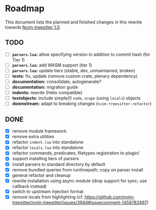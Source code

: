 # Roadmap

This document lists the planned and finished changes in this rewrite towards [Nvim-treesitter 1.0](https://github.com/nvim-treesitter/nvim-treesitter/issues/4767).

## TODO

- [ ] **`parsers.lua`:** allow specifying version in addition to commit hash (for Tier 1)
- [ ] **`parsers.lua`:** add WASM support (tier 1)
- [ ] **`parsers.lua`:** update tiers (stable, dev, unmaintained, broken)
- [ ] **tests:** fix, update (remove custom crate, plenary dependency)
- [ ] **documentation:** consolidate, autogenerate?
- [ ] **documentation:** migration guide
- [ ] **indents:** rewrite (Helix compatible)
- [ ] **textobjects:** include simple(!) `node`, `scope` (using `locals`) objects
- [ ] **downstream:** adapt to breaking changes (`nvim-treesitter-refactor`)

## DONE

- [X] remove module framework
- [X] remove extra utilities
- [X] refactor `indent.lua` into standalone
- [X] refactor `locals.lua` into standalone
- [X] refactor commands, predicates, filetypes registration to plugin/
- [X] support installing tiers of parsers
- [X] install parsers to standard directory by default
- [X] remove bundled queries from runtimepath; copy on parser install
- [X] general refactor and cleanup
- [X] rewrite installation using async module (drop support for sync; use callback instead)
- [X] switch to upstream injection format
- [X] remove locals from highlighting (cf. https://github.com/nvim-treesitter/nvim-treesitter/issues/3944#issuecomment-1458782497)
